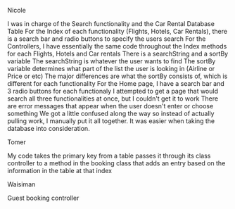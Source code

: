Nicole 

I was in charge of the Search functionality and the Car Rental Database Table
For the Index of each functionality (Flights, Hotels, Car Rentals), there is a search bar and radio buttons to specify the users search
For the Controllers, I have essentially the same code throughout the Index methods for each Flights, Hotels and Car rentals
	There is a searchString and a sortBy variable 
	The searchString is whatever the user wants to find
	The sortBy variable determines what part of the list the user is looking in (Airline or Price or etc)
	The major differences are what the sortBy consists of, which is different for each functionality
For the Home page, I have a search bar and 3 radio buttons for each functionaly
	I attempted to get a page that would search all three functionalities at once, but I couldn't get it to work
	There are error messages that appear when the user doesn't enter or choose something 
 We got a little confused along the way so instead of actually pulling work, I manually put it all together. It was easier when taking the database into consideration.


 Tomer
 
My code takes the primary key from a table passes it through its class controller to a method in the booking class that adds an entry based on the information in the table at that index


 Waisiman
 
Guest booking controller
